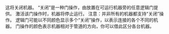 <lore>
这将关闭机器。
</lore>
<no_lore>
“关闭”是一种门操作，由放置在可运行机器旁的任意逻辑门提供。
</no_lore>

<chapter name="行为"/>
激活该门操作时，机器将停止运行。
注意：并非所有的机器都支持“关闭”操作。

<chapter name="门操作方向"/>
逻辑门可能以不同颜色显示多个“关闭”操作，以表示连接的各个不同的机器。
门操作的颜色表示机器相对于管道的方向，你可以借此区分各台机器。
